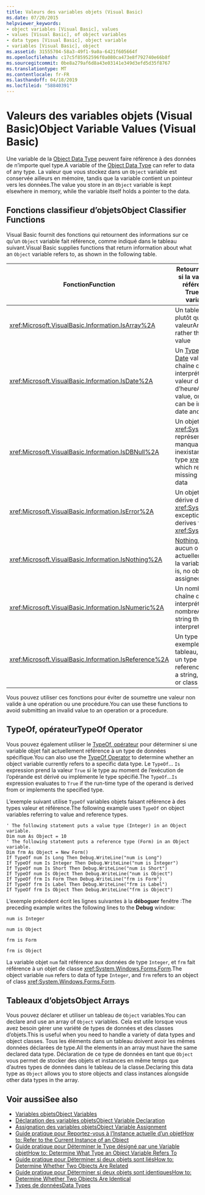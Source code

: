 ```yaml
---
title: Valeurs des variables objets (Visual Basic)
ms.date: 07/20/2015
helpviewer_keywords:
- object variables [Visual Basic], values
- values [Visual Basic], of object variables
- data types [Visual Basic], object variable
- variables [Visual Basic], object
ms.assetid: 31555704-58a3-49f1-9a0a-6421f605664f
ms.openlocfilehash: c17c5f85952596f0a080ca473e8f792740e66b8f
ms.sourcegitcommit: 0be8a279af6d8a43e03141e349d3efd5d35f8767
ms.translationtype: MT
ms.contentlocale: fr-FR
ms.lasthandoff: 04/18/2019
ms.locfileid: "58840391"
---
```

# <a name="object-variable-values-visual-basic"></a><span data-ttu-id="4426d-102">Valeurs des variables objets (Visual Basic)</span><span class="sxs-lookup"><span data-stu-id="4426d-102">Object Variable Values (Visual Basic)</span></span>
<span data-ttu-id="4426d-103">Une variable de la [Object Data Type](../../../../visual-basic/language-reference/data-types/object-data-type.md) peuvent faire référence à des données de n’importe quel type.</span><span class="sxs-lookup"><span data-stu-id="4426d-103">A variable of the [Object Data Type](../../../../visual-basic/language-reference/data-types/object-data-type.md) can refer to data of any type.</span></span> <span data-ttu-id="4426d-104">La valeur que vous stockez dans un `Object` variable est conservée ailleurs en mémoire, tandis que la variable contient un pointeur vers les données.</span><span class="sxs-lookup"><span data-stu-id="4426d-104">The value you store in an `Object` variable is kept elsewhere in memory, while the variable itself holds a pointer to the data.</span></span>  
  
## <a name="object-classifier-functions"></a><span data-ttu-id="4426d-105">Fonctions classifieur d’objets</span><span class="sxs-lookup"><span data-stu-id="4426d-105">Object Classifier Functions</span></span>  
 <span data-ttu-id="4426d-106">Visual Basic fournit des fonctions qui retournent des informations sur ce qu’un `Object` variable fait référence, comme indiqué dans le tableau suivant.</span><span class="sxs-lookup"><span data-stu-id="4426d-106">Visual Basic supplies functions that return information about what an `Object` variable refers to, as shown in the following table.</span></span>  
  
|<span data-ttu-id="4426d-107">Fonction</span><span class="sxs-lookup"><span data-stu-id="4426d-107">Function</span></span>|<span data-ttu-id="4426d-108">Retourne la valeur True si la variable objet fait référence à</span><span class="sxs-lookup"><span data-stu-id="4426d-108">Returns True if the Object variable refers to</span></span>|  
|--------------|---------------------------------------------------|  
|<xref:Microsoft.VisualBasic.Information.IsArray%2A>|<span data-ttu-id="4426d-109">Un tableau de valeurs, plutôt qu’une seule valeur</span><span class="sxs-lookup"><span data-stu-id="4426d-109">An array of values, rather than a single value</span></span>|  
|<xref:Microsoft.VisualBasic.Information.IsDate%2A>|<span data-ttu-id="4426d-110">Un [Type de données Date](../../../../visual-basic/language-reference/data-types/date-data-type.md) valeur, ou une chaîne qui peut être interprétée comme une valeur de date et d’heure</span><span class="sxs-lookup"><span data-stu-id="4426d-110">A [Date Data Type](../../../../visual-basic/language-reference/data-types/date-data-type.md) value, or a string that can be interpreted as a date and time value</span></span>|  
|<xref:Microsoft.VisualBasic.Information.IsDBNull%2A>|<span data-ttu-id="4426d-111">Un objet de type <xref:System.DBNull>, qui représente les données manquantes ou inexistantes</span><span class="sxs-lookup"><span data-stu-id="4426d-111">An object of type <xref:System.DBNull>, which represents missing or nonexistent data</span></span>|  
|<xref:Microsoft.VisualBasic.Information.IsError%2A>|<span data-ttu-id="4426d-112">Un objet d’exception qui dérive de <xref:System.Exception></span><span class="sxs-lookup"><span data-stu-id="4426d-112">An exception object, which derives from <xref:System.Exception></span></span>|  
|<xref:Microsoft.VisualBasic.Information.IsNothing%2A>|<span data-ttu-id="4426d-113">[Nothing](../../../../visual-basic/language-reference/nothing.md), autrement dit, aucun objet n’est actuellement assigné à la variable</span><span class="sxs-lookup"><span data-stu-id="4426d-113">[Nothing](../../../../visual-basic/language-reference/nothing.md), that is, no object is currently assigned to the variable</span></span>|  
|<xref:Microsoft.VisualBasic.Information.IsNumeric%2A>|<span data-ttu-id="4426d-114">Un nombre ou une chaîne qui peut être interprétée comme un nombre</span><span class="sxs-lookup"><span data-stu-id="4426d-114">A number, or a string that can be interpreted as a number</span></span>|  
|<xref:Microsoft.VisualBasic.Information.IsReference%2A>|<span data-ttu-id="4426d-115">Un type référence (par exemple, une chaîne, un tableau, un délégué ou un type de classe)</span><span class="sxs-lookup"><span data-stu-id="4426d-115">A reference type (such as a string, array, delegate, or class type)</span></span>|  
  
 <span data-ttu-id="4426d-116">Vous pouvez utiliser ces fonctions pour éviter de soumettre une valeur non valide à une opération ou une procédure.</span><span class="sxs-lookup"><span data-stu-id="4426d-116">You can use these functions to avoid submitting an invalid value to an operation or a procedure.</span></span>  
  
## <a name="typeof-operator"></a><span data-ttu-id="4426d-117">TypeOf, opérateur</span><span class="sxs-lookup"><span data-stu-id="4426d-117">TypeOf Operator</span></span>  
 <span data-ttu-id="4426d-118">Vous pouvez également utiliser le [TypeOf, opérateur](../../../../visual-basic/language-reference/operators/typeof-operator.md) pour déterminer si une variable objet fait actuellement référence à un type de données spécifique.</span><span class="sxs-lookup"><span data-stu-id="4426d-118">You can also use the [TypeOf Operator](../../../../visual-basic/language-reference/operators/typeof-operator.md) to determine whether an object variable currently refers to a specific data type.</span></span> <span data-ttu-id="4426d-119">Le `TypeOf`... `Is` expression prend la valeur `True` si le type au moment de l’exécution de l’opérande est dérivé ou implémente le type spécifié.</span><span class="sxs-lookup"><span data-stu-id="4426d-119">The `TypeOf`...`Is` expression evaluates to `True` if the run-time type of the operand is derived from or implements the specified type.</span></span>  
  
 <span data-ttu-id="4426d-120">L’exemple suivant utilise `TypeOf` variables objets faisant référence à des types valeur et référence.</span><span class="sxs-lookup"><span data-stu-id="4426d-120">The following example uses `TypeOf` on object variables referring to value and reference types.</span></span>  
  
```  
' The following statement puts a value type (Integer) in an Object variable.  
Dim num As Object = 10  
' The following statement puts a reference type (Form) in an Object variable.  
Dim frm As Object = New Form()  
If TypeOf num Is Long Then Debug.WriteLine("num is Long")  
If TypeOf num Is Integer Then Debug.WriteLine("num is Integer")  
If TypeOf num Is Short Then Debug.WriteLine("num is Short")  
If TypeOf num Is Object Then Debug.WriteLine("num is Object")  
If TypeOf frm Is Form Then Debug.WriteLine("frm is Form")  
If TypeOf frm Is Label Then Debug.WriteLine("frm is Label")  
If TypeOf frm Is Object Then Debug.WriteLine("frm is Object")  
```  
  
 <span data-ttu-id="4426d-121">L’exemple précédent écrit les lignes suivantes à la **déboguer** fenêtre :</span><span class="sxs-lookup"><span data-stu-id="4426d-121">The preceding example writes the following lines to the **Debug** window:</span></span>  
  
 `num is Integer`  
  
 `num is Object`  
  
 `frm is Form`  
  
 `frm is Object`  
  
 <span data-ttu-id="4426d-122">La variable objet `num` fait référence aux données de type `Integer`, et `frm` fait référence à un objet de classe <xref:System.Windows.Forms.Form>.</span><span class="sxs-lookup"><span data-stu-id="4426d-122">The object variable `num` refers to data of type `Integer`, and `frm` refers to an object of class <xref:System.Windows.Forms.Form>.</span></span>  
  
## <a name="object-arrays"></a><span data-ttu-id="4426d-123">Tableaux d’objets</span><span class="sxs-lookup"><span data-stu-id="4426d-123">Object Arrays</span></span>  
 <span data-ttu-id="4426d-124">Vous pouvez déclarer et utiliser un tableau de `Object` variables.</span><span class="sxs-lookup"><span data-stu-id="4426d-124">You can declare and use an array of `Object` variables.</span></span> <span data-ttu-id="4426d-125">Cela est utile lorsque vous avez besoin gérer une variété de types de données et des classes d’objets.</span><span class="sxs-lookup"><span data-stu-id="4426d-125">This is useful when you need to handle a variety of data types and object classes.</span></span> <span data-ttu-id="4426d-126">Tous les éléments dans un tableau doivent avoir les mêmes données déclarées de type.</span><span class="sxs-lookup"><span data-stu-id="4426d-126">All the elements in an array must have the same declared data type.</span></span> <span data-ttu-id="4426d-127">Déclaration de ce type de données en tant que `Object` vous permet de stocker des objets et instances en même temps que d’autres types de données dans le tableau de la classe.</span><span class="sxs-lookup"><span data-stu-id="4426d-127">Declaring this data type as `Object` allows you to store objects and class instances alongside other data types in the array.</span></span>  
  
## <a name="see-also"></a><span data-ttu-id="4426d-128">Voir aussi</span><span class="sxs-lookup"><span data-stu-id="4426d-128">See also</span></span>

- [<span data-ttu-id="4426d-129">Variables objets</span><span class="sxs-lookup"><span data-stu-id="4426d-129">Object Variables</span></span>](../../../../visual-basic/programming-guide/language-features/variables/object-variables.md)
- [<span data-ttu-id="4426d-130">Déclaration des variables objets</span><span class="sxs-lookup"><span data-stu-id="4426d-130">Object Variable Declaration</span></span>](../../../../visual-basic/programming-guide/language-features/variables/object-variable-declaration.md)
- [<span data-ttu-id="4426d-131">Assignation des variables objets</span><span class="sxs-lookup"><span data-stu-id="4426d-131">Object Variable Assignment</span></span>](../../../../visual-basic/programming-guide/language-features/variables/object-variable-assignment.md)
- [<span data-ttu-id="4426d-132">Guide pratique pour Reportez-vous à l’Instance actuelle d’un objet</span><span class="sxs-lookup"><span data-stu-id="4426d-132">How to: Refer to the Current Instance of an Object</span></span>](../../../../visual-basic/programming-guide/language-features/variables/how-to-refer-to-the-current-instance-of-an-object.md)
- [<span data-ttu-id="4426d-133">Guide pratique pour Déterminer le Type désigné par une Variable objet</span><span class="sxs-lookup"><span data-stu-id="4426d-133">How to: Determine What Type an Object Variable Refers To</span></span>](../../../../visual-basic/programming-guide/language-features/variables/how-to-determine-what-type-an-object-variable-refers-to.md)
- [<span data-ttu-id="4426d-134">Guide pratique pour Déterminer si deux objets sont liés</span><span class="sxs-lookup"><span data-stu-id="4426d-134">How to: Determine Whether Two Objects Are Related</span></span>](../../../../visual-basic/programming-guide/language-features/variables/how-to-determine-whether-two-objects-are-related.md)
- [<span data-ttu-id="4426d-135">Guide pratique pour Déterminer si deux objets sont identiques</span><span class="sxs-lookup"><span data-stu-id="4426d-135">How to: Determine Whether Two Objects Are Identical</span></span>](../../../../visual-basic/programming-guide/language-features/variables/how-to-determine-whether-two-objects-are-identical.md)
- [<span data-ttu-id="4426d-136">Types de données</span><span class="sxs-lookup"><span data-stu-id="4426d-136">Data Types</span></span>](../../../../visual-basic/programming-guide/language-features/data-types/index.md)
